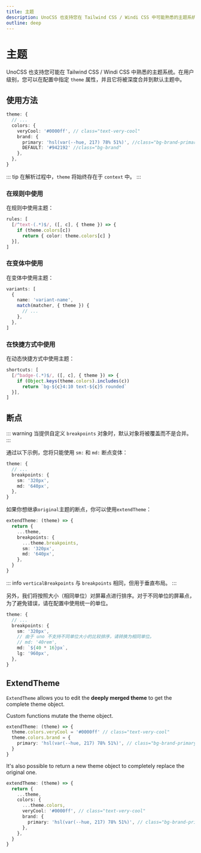 ```yaml
---
title: 主题
description: UnoCSS 也支持您在 Tailwind CSS / Windi CSS 中可能熟悉的主题系统。
outline: deep
---
```


# 主题

UnoCSS 也支持您可能在 Tailwind CSS / Windi CSS 中熟悉的主题系统。在用户级别，您可以在配置中指定 `theme` 属性，并且它将被深度合并到默认主题中。

## 使用方法

<!--eslint-skip-->

```ts
theme: {
  // ...
  colors: {
    veryCool: '#0000ff', // class="text-very-cool"
    brand: {
      primary: 'hsl(var(--hue, 217) 78% 51%)', //class="bg-brand-primary"
      DEFAULT: '#942192' //class="bg-brand"
    },
  },
}
```

::: tip
在解析过程中，`theme` 将始终存在于 `context` 中。
:::

### 在规则中使用

在规则中使用主题：

```ts
rules: [
  [/^text-(.*)$/, ([, c], { theme }) => {
    if (theme.colors[c])
      return { color: theme.colors[c] }
  }],
]
```

### 在变体中使用

在变体中使用主题：

```ts
variants: [
  {
    name: 'variant-name',
    match(matcher, { theme }) {
      // ...
    },
  },
]
```

### 在快捷方式中使用

在动态快捷方式中使用主题：

```ts
shortcuts: [
  [/^badge-(.*)$/, ([, c], { theme }) => {
    if (Object.keys(theme.colors).includes(c))
      return `bg-${c}4:10 text-${c}5 rounded`
  }],
]
```

## 断点

::: warning
当提供自定义 `breakpoints` 对象时，默认对象将被覆盖而不是合并。
:::

通过以下示例，您将只能使用 `sm:` 和 `md:` 断点变体：

<!--eslint-skip-->

```ts
theme: {
  // ...
  breakpoints: {
    sm: '320px',
    md: '640px',
  },
}
```

如果你想继承`original`主题的断点，你可以使用`extendTheme`：

```ts
extendTheme: (theme) => {
  return {
    ...theme,
    breakpoints: {
      ...theme.breakpoints,
      sm: '320px',
      md: '640px',
    },
  }
}
```

::: info
`verticalBreakpoints` 与 `breakpoints` 相同，但用于垂直布局。
:::

另外，我们将按照大小（相同单位）对屏幕点进行排序。对于不同单位的屏幕点，为了避免错误，请在配置中使用统一的单位。

<!--eslint-skip-->

```ts
theme: {
  // ...
  breakpoints: {
    sm: '320px',
    // 由于 uno 不支持不同单位大小的比较排序，请转换为相同单位。
    // md: '40rem',
    md: `${40 * 16}px`,
    lg: '960px',
  },
}
```

## ExtendTheme

`ExtendTheme` allows you to edit the **deeply merged theme** to get the complete theme object.

Custom functions mutate the theme object.

```ts
extendTheme: (theme) => {
  theme.colors.veryCool = '#0000ff' // class="text-very-cool"
  theme.colors.brand = {
    primary: 'hsl(var(--hue, 217) 78% 51%)', // class="bg-brand-primary"
  }
}
```

It's also possible to return a new theme object to completely replace the original one.

```ts
extendTheme: (theme) => {
  return {
    ...theme,
    colors: {
      ...theme.colors,
      veryCool: '#0000ff', // class="text-very-cool"
      brand: {
        primary: 'hsl(var(--hue, 217) 78% 51%)', // class="bg-brand-primary"
      },
    },
  }
}
```
